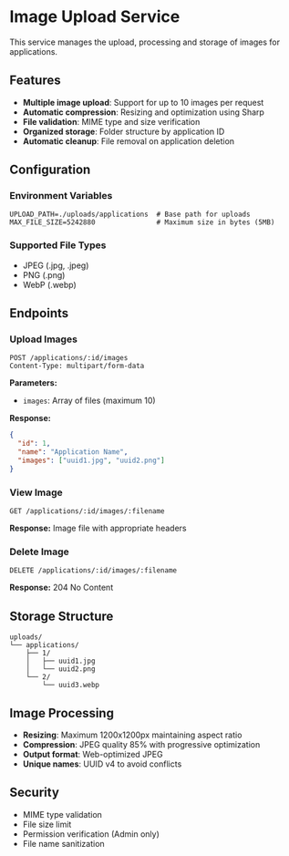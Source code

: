 # Image Upload Service

This service manages the upload, processing and storage of images for applications.

## Features

- **Multiple image upload**: Support for up to 10 images per request
- **Automatic compression**: Resizing and optimization using Sharp
- **File validation**: MIME type and size verification
- **Organized storage**: Folder structure by application ID
- **Automatic cleanup**: File removal on application deletion

## Configuration

### Environment Variables

```env
UPLOAD_PATH=./uploads/applications  # Base path for uploads
MAX_FILE_SIZE=5242880               # Maximum size in bytes (5MB)
```

### Supported File Types

- JPEG (.jpg, .jpeg)
- PNG (.png)
- WebP (.webp)

## Endpoints

### Upload Images
```
POST /applications/:id/images
Content-Type: multipart/form-data
```

**Parameters:**
- `images`: Array of files (maximum 10)

**Response:**
```json
{
  "id": 1,
  "name": "Application Name",
  "images": ["uuid1.jpg", "uuid2.png"]
}
```

### View Image
```
GET /applications/:id/images/:filename
```

**Response:** Image file with appropriate headers

### Delete Image
```
DELETE /applications/:id/images/:filename
```

**Response:** 204 No Content

## Storage Structure

```
uploads/
└── applications/
    ├── 1/
    │   ├── uuid1.jpg
    │   └── uuid2.png
    └── 2/
        └── uuid3.webp
```

## Image Processing

- **Resizing**: Maximum 1200x1200px maintaining aspect ratio
- **Compression**: JPEG quality 85% with progressive optimization
- **Output format**: Web-optimized JPEG
- **Unique names**: UUID v4 to avoid conflicts

## Security

- MIME type validation
- File size limit
- Permission verification (Admin only)
- File name sanitization
